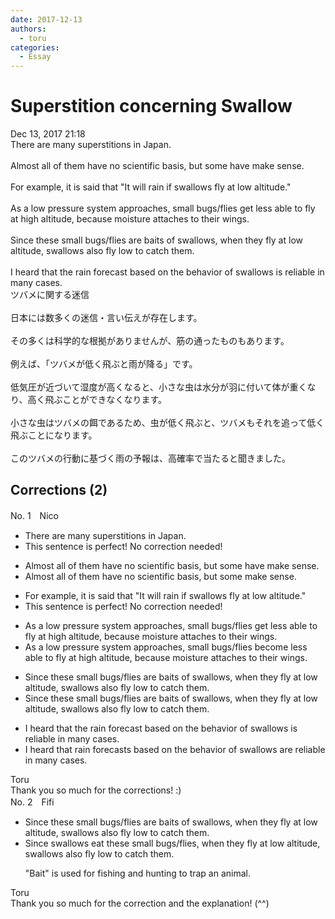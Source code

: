 ```yaml
---
date: 2017-12-13
authors:
  - toru
categories:
  - Essay
---
```


<h1 id="subject_show">Superstition concerning Swallow</h1>
<div class="date">Dec 13, 2017 21:18</div>
<div id="post"><div id="body_show_ori">
There are many superstitions in Japan.<br/><br/>Almost all of them have no scientific basis, but some have make sense.<br/><br/>For example, it is said that "It will rain if swallows fly at low altitude."<br/><br/>As a low pressure system approaches, small bugs/flies get less able to fly at high altitude, because moisture attaches to their wings.<br/><br/>Since these small bugs/flies are baits of swallows, when they fly at low altitude, swallows also fly low to catch them.<br/><br/>I heard that the rain forecast based on the behavior of swallows is reliable in many cases.
</div></div>

<!-- more -->

<div id="post_ja"><div id="body_show_mo">
ツバメに関する迷信<br/><br/>日本には数多くの迷信・言い伝えが存在します。<br/><br/>その多くは科学的な根拠がありませんが、筋の通ったものもあります。<br/><br/>例えば、「ツバメが低く飛ぶと雨が降る」です。<br/><br/>低気圧が近づいて湿度が高くなると、小さな虫は水分が羽に付いて体が重くなり、高く飛ぶことができなくなります。<br/><br/>小さな虫はツバメの餌であるため、虫が低く飛ぶと、ツバメもそれを追って低く飛ぶことになります。<br/><br/>このツバメの行動に基づく雨の予報は、高確率で当たると聞きました。
</div></div>

## Corrections (2)
<div id="block"><div class="first_name"> No. 1　<span class="just_name">Nico</span></div><div id="block2">
<ul class="correction_field">
<li class="incorrect">There are many superstitions in Japan.</li>
<li class="corrected perfect">This sentence is perfect! No correction needed!</li>
</ul>
<ul class="correction_field">
<li class="incorrect">Almost all of them have no scientific basis, but some have make sense.</li>
<li class="corrected correct">
Almost all of them have no scientific basis, but some make sense.
</li>
</ul>
<ul class="correction_field">
<li class="incorrect">For example, it is said that "It will rain if swallows fly at low altitude."</li>
<li class="corrected perfect">This sentence is perfect! No correction needed!</li>
</ul>
<ul class="correction_field">
<li class="incorrect">As a low pressure system approaches, small bugs/flies get less able to fly at high altitude, because moisture attaches to their wings.</li>
<li class="corrected correct">
As a low pressure system approaches, small bugs/flies <span class="f_blue">become</span> less able to fly at high altitude, because moisture attaches to their wings.
</li>
</ul>
<ul class="correction_field">
<li class="incorrect">Since these small bugs/flies are baits of swallows, when they fly at low altitude, swallows also fly low to catch them.</li>
<li class="corrected correct">
Since these small bugs/flies are baits of swallows, when they fly at low altitude, swallows also fly low to catch them.
</li>
</ul>
<ul class="correction_field">
<li class="incorrect">I heard that the rain forecast based on the behavior of swallows is reliable in many cases.</li>
<li class="corrected correct">
I heard that rain forecasts based on the behavior of swallows are reliable in many cases.
</li>
</ul>
</div><div class="name"><span class="just_name">Toru</span><br>
Thank you so much for the corrections! :)
</div>
</div>
<div id="block"><div class="first_name"> No. 2　<span class="just_name">Fifi</span></div><div id="block2">
<ul class="correction_field">
<li class="incorrect">Since these small bugs/flies are baits of swallows, when they fly at low altitude, swallows also fly low to catch them.</li>
<li class="corrected correct">
<span class="f_red">Since swallows eat these small bugs/flies</span>, when they fly at low altitude, swallows also fly low to catch them.
<p class="correction_comment">"Bait" is used for fishing and hunting to trap an animal.</p>
</li>
</ul>
</div><div class="name"><span class="just_name">Toru</span><br>
Thank you so much for the correction and the explanation! (^^)
</div>
</div>
